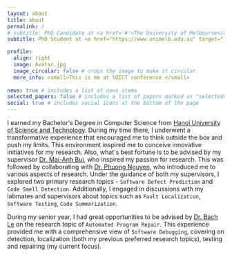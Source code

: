 ```yaml
---
layout: about
title: about
permalink: /
# subtitle: PhD Candidate at <a href='#'>The University of Melbourne</a>
subtitle: PhD Student at <a href="https://www.unimelb.edu.au" target="_blank">The University of Melbourne</a>, working under the supervision of <a href="https://xuanbachle.github.io" target="_blank">Dr. Bach Le</a> and <a href="https://scholar.google.com/citations?user=rTEeEsYAAAAJ&hl=en" target="_blank">Dr. Christine Rizkallah</a>.

profile:
  align: right
  image: Avatar.jpg
  image_circular: false # crops the image to make it circular
  more_info: <small>This is me at SOICT conference </small>  
  
news: true # includes a list of news items
selected_papers: false # includes a list of papers marked as "selected={true}"
social: true # includes social icons at the bottom of the page
---
```


I earned my Bachelor's Degree in Computer Science from [Hanoi University of Science and Technology](https://hust.edu.vn/en/). During my time there, I underwent a transformative experience that encouraged me to think outside the box and push my limits. This environment inspired me to conceive innovative initiatives for my research. Also, what's best fortune is to be advised by my supervisor [Dr. Mai-Anh Bui](https://soict.hust.edu.vn/ts-bui-thi-mai-anh.html), who inspired my passion for research. This was followed by collaborating with [Dr. Phuong Nguyen](https://www.disim.univaq.it/ThanhPhuong), who introduced me to various aspects of research.
Under the guidance of both my supervisors, I explored two primary research topics - `Software Defect Prediction` and `Code Smell Detection`. Additionally, I engaged in discussions with my labmates and supervisors about topics such as `Fault Localization`, `Software Testing`, `Code Summarization`. 

During my senior year, I had great opportunities to be advised by [Dr. Bach Le](https://xuanbachle.github.io) on the research topic of `Automated Program Repair`. This experience provided me with a comprehensive view of `Software Debugging`, covering on detection, localization (both my previous preferred research topics), testing and repairing (my current focus).

<!-- Write your biography here. Tell the world about yourself. Link to your favorite [subreddit](http://reddit.com). You can put a picture in, too. The code is already in, just name your picture `prof_pic.jpg` and put it in the `img/` folder.

Put your address / P.O. box / other info right below your picture. You can also disable any of these elements by editing `profile` property of the YAML header of your `_pages/about.md`. Edit `_bibliography/papers.bib` and Jekyll will render your [publications page](/al-folio/publications/) automatically.

Link to your social media connections, too. This theme is set up to use [Font Awesome icons](https://fontawesome.com/) and [Academicons](https://jpswalsh.github.io/academicons/), like the ones below. Add your Facebook, Twitter, LinkedIn, Google Scholar, or just disable all of them. -->
